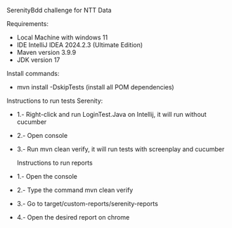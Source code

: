 SerenityBdd challenge for NTT Data

Requirements:

- Local Machine with windows 11
- IDE IntelliJ IDEA 2024.2.3 (Ultimate Edition)
- Maven version 3.9.9
- JDK version 17

Install commands:
- mvn install -DskipTests (install all POM dependencies)

Instructions to run tests Serenity:

- 1.- Right-click and run LoginTest.Java on Intellij, it will run without cucumber
- 2.- Open console
- 3.- Run mvn clean verify, it will run tests with screenplay and cucumber

  
  Instructions to run reports
- 1.- Open the console
- 2.- Type the command mvn clean verify
- 3.- Go to target/custom-reports/serenity-reports
- 4.- Open the desired report on chrome